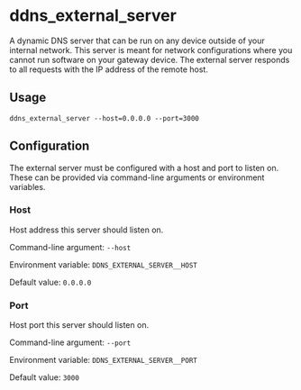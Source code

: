 # ddns_external_server

A dynamic DNS server that can be run on any device outside of your internal
network. This server is meant for network configurations where you cannot run
software on your gateway device. The external server responds to all requests
with the IP address of the remote host.

## Usage

```
ddns_external_server --host=0.0.0.0 --port=3000
```

## Configuration

The external server must be configured with a host and port to listen on. These
can be provided via command-line arguments or environment variables.

### Host

Host address this server should listen on.

Command-line argument: `--host`

Environment variable: `DDNS_EXTERNAL_SERVER__HOST`

Default value: `0.0.0.0`

### Port

Host port this server should listen on.

Command-line argument: `--port`

Environment variable: `DDNS_EXTERNAL_SERVER__PORT`

Default value: `3000`

